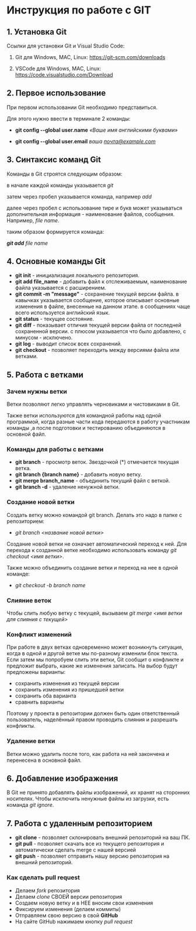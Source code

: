 # Инструкция по работе с GIT

## 1. Установка Git

Ссылки для установки Git и Visual Studio Code:

1. Git для Windows, MAC, Linux: https://git-scm.com/downloads

2. VSCode для Windows, MAC, Linux: https://code.visualstudio.com/Download

## 2. Первое использование

При первом использовании Git необходимо представиться. 

Для этого нужно ввести в терминале 2 команды:

* **git config --global user.name** *«Ваше имя английскими буквами»*

* **git config --global user.email** *ваша почта@example.com*

## 3. Синтаксис команд Git

Команды в Git строятся следующим образом:

в начале каждой команды указывается *git*

затем через пробел указывается команда, например *add*

далее через пробел с использование тире и букв может указываться дополнительная информация - наименование файлов, сообщения. Например, *file name*.

таким образом формируется команда:

***git add*** *file name*

## 4. Основные команды Git

* **git init** - инициализация локального репозитория.
* **git add file_name** - добавить файл к отслеживаемым, наименование файла указывается с расширением.
* **git commit -m "message"** - сохранение текущей версии файла. в кавычках указывается сообщение, которое описывает основные изменения в файле, внесенные на данном этапе. в сообщениях чаще всего используется английский язык.
* **git status** - текущее состояние.
* **git diff** - показывает отличия текущей версии файла от последней сохраненной версии. с плюсом указывается что было добавлено, с минусом - исключено.
* **git log** - выводит список всех сохранений.
* **git checkout** - позволяет переходить между версиями файла или ветками.

## 5. Работа с ветками

### Зачем нужны ветки

Ветки позволяют легко управлять черновиками и чистовиками в Git.

Также ветки используются для командной работы над одной программой, когда разные части кода передаются в работу участникам команды ,а после подготовки и тестированию объединяются в основной файл.

### Команды для работы с ветками

* **git branch** - просмотр веток. Звездочкой (*) отмечается текущая ветка.
* **git branch {branch name}** - добавить новую ветку.
* **git merge branch_name** - объединить текущий файл с веткой.
* **git branch -d** - удаление ненужной ветки.

### Создание новой ветки

Создать ветку можно командой git branch. Делать это надо в папке с репозиторием: 

* *git branch <название новой ветки>*

Создание новой ветки не означает автоматический переход к ней. Для перехода к созданной ветке необходимо использовать команду *git checkout <имя ветки>*.

Также можно объединить создание ветки и переход на нее в одной команде:

* *git checkout -b branch name*

### Слияние веток

Чтобы слить любую ветку с текущей, вызываем *git merge <имя ветки для слияния с текущей>*

### Конфликт изменений

При работе в двух ветках одновременно может возникнуть ситуация, когда в одной и другой ветке мы по-разному изменили блок текста. Если затем мы попробуем слить эти ветки, Git сообщит о конфликте и предложит выбрать, какие же изменения записать. На выбор будут предложены варианты:
* сохранить изменения из текущей версии
* сохранить изменения из пришедшей ветки
* сохранить оба варианта
* сравнить варианты

Поэтому у проекта в репозитории должен быть один 
ответственный пользователь, наделённый правом проводить 
слияния и разрешать конфликты.


### Удаление ветки

Ветки можно удалить после того, как работа на ней закончена и перенесена в основной файл.

## 6. Добавление изображения

В Git не принято добавлять файлы изображений, их хранят на сторонних носителях. Чтобы исключить ненужные файлы из загрузки, есть команда *git ignore*.

## 7. Работа с удаленным репозиторием

* **git clone** - позволяет склонировать внешний репозиторий на ваш ПК.
* **git pull** - позволяет скачать все из текущего репозитория и автоматически сделать merge с нашей версией
* **git push** - позволяет отправить нашу версию репозитория на внешний репозиторий.

### Как сделать pull request
* Делаем *fork* репозитория 
* Делаем *clone* СВОЕЙ версии репозитория 
* Создаем новую ветку и в НЕЕ вносим свои изменения 
* Фиксируем изменения (делаем коммиты) 
* Отправляем свою версию в свой **GitHub**
* На сайте GitHub нажимаем кнопку *pull request*
